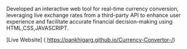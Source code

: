 Developed an interactive web tool for real-time currency conversion, leveraging live exchange rates from a third-party
 API to enhance user experience and facilitate accurate financial decision-making using HTML,CSS,JAVASCRIPT.

 
[Live Website] ( https://pankhigarg.github.io/Currency-Convertor-/)

